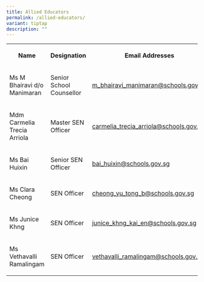 ```yaml
---
title: Allied Educators
permalink: /allied-educators/
variant: tiptap
description: ""
---
```

<p></p>
<table style="minWidth: 75px">
<colgroup>
<col>
<col>
<col>
</colgroup>
<tbody>
<tr>
<th rowspan="1" colspan="1">
<p>Name</p>
</th>
<th rowspan="1" colspan="1">
<p>Designation</p>
</th>
<th rowspan="1" colspan="1">
<p>Email Addresses</p>
</th>
</tr>
<tr>
<td rowspan="1" colspan="1">
<p>Ms M Bhairavi d/o Manimaran</p>
</td>
<td rowspan="1" colspan="1">
<p>Senior School Counsellor</p>
</td>
<td rowspan="1" colspan="1">
<p><a href="mailto:m_bhairavi_manimaran@schools.gov.sg" rel="noopener noreferrer nofollow" target="_blank">m_bhairavi_manimaran@schools.gov.sg</a>
</p>
</td>
</tr>
<tr>
<td rowspan="1" colspan="1">
<p>Mdm Carmelia Trecia Arriola</p>
</td>
<td rowspan="1" colspan="1">
<p>Master SEN Officer</p>
</td>
<td rowspan="1" colspan="1">
<p><a href="mailto:carmelia_trecia_arriola@schools.gov.sg" rel="noopener noreferrer nofollow" target="_blank">carmelia_trecia_arriola@schools.gov.sg</a>
</p>
</td>
</tr>
<tr>
<td rowspan="1" colspan="1">
<p>Ms Bai Huixin</p>
</td>
<td rowspan="1" colspan="1">
<p>Senior SEN Officer</p>
</td>
<td rowspan="1" colspan="1">
<p><a href="mailto:bai_huixin@schools.gov.sg" rel="noopener noreferrer nofollow" target="_blank">bai_huixin@schools.gov.sg</a>
</p>
</td>
</tr>
<tr>
<td rowspan="1" colspan="1">
<p>Ms Clara Cheong</p>
</td>
<td rowspan="1" colspan="1">
<p>SEN Officer</p>
</td>
<td rowspan="1" colspan="1">
<p><a href="mailto:cheong_yu_tong_b@schools.gov.sg" rel="noopener noreferrer nofollow" target="_blank">cheong_yu_tong_b@schools.gov.sg</a>
</p>
</td>
</tr>
<tr>
<td rowspan="1" colspan="1">
<p>Ms Junice Khng</p>
</td>
<td rowspan="1" colspan="1">
<p>SEN Officer</p>
</td>
<td rowspan="1" colspan="1">
<p><a href="mailto:junice_khng_kai_en@schools.gov.sg" rel="noopener noreferrer nofollow" target="_blank">junice_khng_kai_en@schools.gov.sg</a>
</p>
</td>
</tr>
<tr>
<td rowspan="1" colspan="1">
<p>Ms Vethavalli Ramalingam</p>
</td>
<td rowspan="1" colspan="1">
<p>SEN Officer</p>
</td>
<td rowspan="1" colspan="1">
<p><a href="mailto:vethavalli_ramalingam@schools.gov.sg" rel="noopener noreferrer nofollow" target="_blank">vethavalli_ramalingam@schools.gov.sg</a>
</p>
</td>
</tr>
</tbody>
</table>
<p></p>